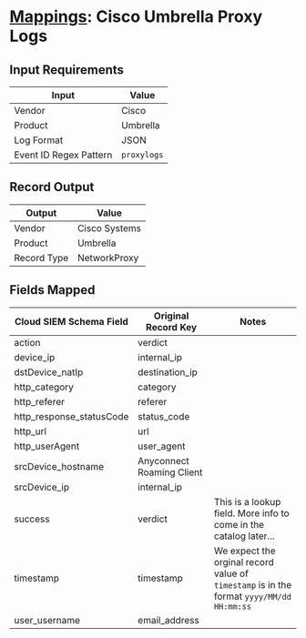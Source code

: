 # [Mappings](README.md): Cisco Umbrella Proxy Logs

## Input Requirements

|Input|Value|
|-----|-----|
|Vendor|Cisco|
|Product|Umbrella|
|Log Format|JSON|
|Event ID Regex Pattern|`proxylogs`|

## Record Output

|Output|Value|
|------|-----|
|Vendor|Cisco Systems|
|Product|Umbrella|
|Record Type|NetworkProxy|

## Fields Mapped

|Cloud SIEM Schema Field|Original Record Key|Notes|
|-----------------------|-------------------|-----|
|action|verdict||
|device_ip|internal_ip||
|dstDevice_natIp|destination_ip||
|http_category|category||
|http_referer|referer||
|http_response_statusCode|status_code||
|http_url|url||
|http_userAgent|user_agent||
|srcDevice_hostname|Anyconnect Roaming Client||
|srcDevice_ip|internal_ip||
|success|verdict|This is a lookup field. More info to come in the catalog later...|
|timestamp|timestamp|We expect the orginal record value of `timestamp` is in the format `yyyy/MM/dd HH:mm:ss`|
|user_username|email_address||

